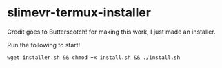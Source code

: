 # slimevr-termux-installer

Credit goes to Butterscotch! for making this work, I just made an installer.

Run the following to start!

```
wget installer.sh && chmod +x install.sh && ./install.sh
